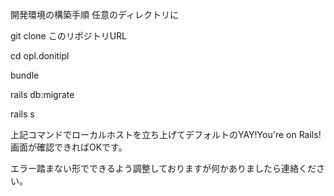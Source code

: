 

開発環境の構築手順
任意のディレクトリに

git clone このリポジトリURL

cd opl.donitipl

bundle

rails db:migrate

rails s

上記コマンドでローカルホストを立ち上げてデフォルトのYAY!You're on Rails!画面が確認できればOKです。

エラー踏まない形でできるよう調整しておりますが何かありましたら連絡ください。